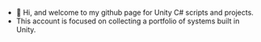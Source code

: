 - 👋 Hi, and welcome to my github page for Unity C# scripts and projects.
- This account is focused on collecting a portfolio of systems built in Unity.
